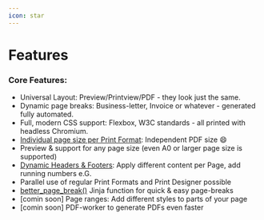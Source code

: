 ```yaml
---
icon: star
---
```


# Features

### Core Features:



* Universal Layout: Preview/Printview/PDF - they look just the same.
* Dynamic page breaks: Business-letter, Invoice or whatever - generated fully automated.
* Full, modern CSS support: Flexbox, W3C standards - all printed with headless Chromium.
* [Individual page size per Print Format](usage-reference/betterprint-specific-jinja-examples.md#set-individual-page-size): Independent PDF size :smile:
* Preview & support for any page size (even A0 or larger page size is supported)
* [Dynamic Headers & Footers](usage-reference/dynamic-header-and-footer.md): Apply different content per Page, add running numbers e.G.
* Parallel use of regular Print Formats and Print Designer possible
* [better\_page\_break()](usage-reference/betterprint-specific-jinja-examples.md#add-page-break) Jinja function for quick & easy page-breaks
* \[comin soon] Page ranges: Add different styles to parts of your page
* \[comin soon] PDF-worker to generate PDFs even faster
